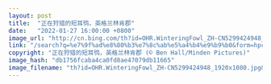 ```yaml
---
layout: post
title:  "正在狩猎的短耳鸮，英格兰林肯郡"
date:   "2022-01-27 16:00:00 +0800"
image_url: "http://cn.bing.com/th?id=OHR.WinteringFowl_ZH-CN5299424948_1920x1080.jpg&rf=LaDigue_1920x1080.jpg&pid=hp"
link: "/search?q=%e7%9f%ad%e8%80%b3%e7%8c%ab%e5%a4%b4%e9%b9%b0&form=hpcapt&mkt=zh-cn"
copyright: "正在狩猎的短耳鸮，英格兰林肯郡 (© Ben Hall/Minden Pictures)"
image_hash: "db1756fcaba4ca0fd8ae47079db11665"
image_filename: "th?id=OHR.WinteringFowl_ZH-CN5299424948_1920x1080.jpg&rf=LaDigue_1920x1080.jpg&pid=hp"
---
```

